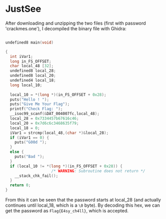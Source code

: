 # JustSee

After downloading and unzipping the two files (first with password 'crackmes.one'), I decompiled the binary file with Ghidra:

```c

undefined8 main(void)

{
  int iVar1;
  long in_FS_OFFSET;
  char local_48 [32];
  undefined8 local_28;
  undefined8 local_20;
  undefined4 local_18;
  long local_10;
  
  local_10 = *(long *)(in_FS_OFFSET + 0x28);
  puts("Hello ! ");
  puts("Give Me Your Flag");
  printf("Check Flag: ");
  __isoc99_scanf(&DAT_004007fc,local_48);
  local_28 = 0x7334457b67616c46;
  local_20 = 0x7d6c6c3468635f79;
  local_18 = 0;
  iVar1 = strcmp(local_48,(char *)&local_28);
  if (iVar1 == 0) {
    puts("G00d ");
  }
  else {
    puts("Bad ");
  }
  if (local_10 != *(long *)(in_FS_OFFSET + 0x28)) {
                    /* WARNING: Subroutine does not return */
    __stack_chk_fail();
  }
  return 0;
}

```

From this it can be seen that the password starts at local_28 (and actually continues until local_18, which is a `\0` byte). By decoding this hex, we can get the password as `Flag{E4sy_ch4ll}`, which is accepted.
